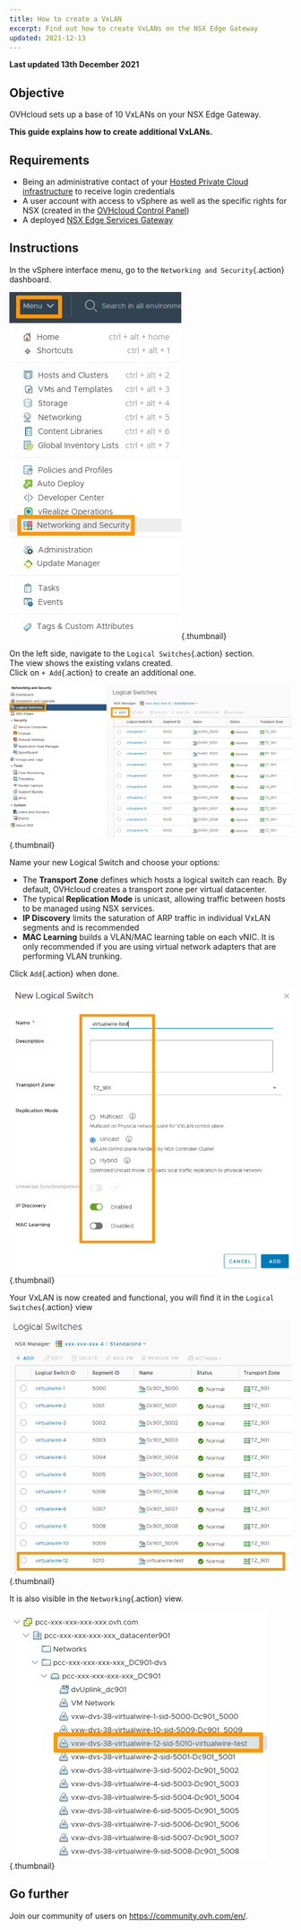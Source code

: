 ```yaml
---
title: How to create a VxLAN
excerpt: Find out how to create VxLANs on the NSX Edge Gateway
updated: 2021-12-13
---
```


**Last updated 13th December 2021**

## Objective

OVHcloud sets up a base of 10 VxLANs on your NSX Edge Gateway.

**This guide explains how to create additional VxLANs.**

## Requirements

- Being an administrative contact of your [Hosted Private Cloud infrastructure](https://www.ovhcloud.com/en-gb/enterprise/products/hosted-private-cloud/) to receive login credentials
- A user account with access to vSphere as well as the specific rights for NSX (created in the [OVHcloud Control Panel](https://www.ovh.com/auth/?action=gotomanager&from=https://www.ovh.co.uk/&ovhSubsidiary=GB))
- A deployed [NSX Edge Services Gateway](/pages/hosted_private_cloud/hosted_private_cloud_powered_by_vmware/nsx_deploying_edge_gateway)

## Instructions

In the vSphere interface menu, go to the `Networking and Security`{.action} dashboard.

![Menu](images/en01dash.png){.thumbnail}

On the left side, navigate to the `Logical Switches`{.action} section.<br>
The view shows the existing vxlans created.<br>
Click on `+ Add`{.action} to create an additional one.

![SWITCHES](images/en02switches.png){.thumbnail}

Name your new Logical Switch and choose your options:

- The **Transport Zone** defines which hosts a logical switch can reach. By default, OVHcloud creates a transport zone per virtual datacenter.
- The typical **Replication Mode** is unicast, allowing traffic between hosts to be managed using NSX services.
- **IP Discovery** limits the saturation of ARP traffic in individual VxLAN segments and is recommended
- **MAC Learning** builds a VLAN/MAC learning table on each vNIC. It is only recommended if you are using virtual network adapters that are performing VLAN trunking.

Click `Add`{.action} when done.

![SWITCHES](images/en03new.png){.thumbnail}

Your VxLAN is now created and functional, you will find it in the `Logical Switches`{.action} view

![SWITCHES](images/en04created.png){.thumbnail}

It is also visible in the `Networking`{.action} view.

![NETWORK](images/en05network.png){.thumbnail}

## Go further

Join our community of users on <https://community.ovh.com/en/>.
